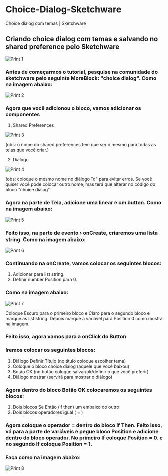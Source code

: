 # Choice-Dialog-Sketchware
Choice dialog com temas | Sketchware
## Criando choice dialog com temas e salvando no shared preference pelo Sketchware
![Print 1](https://github.com/Gabriel-True/Choice-Dialog-Sketchware/blob/main/Screenshot_20201026-172716.png)

### Antes de começarmos o tutorial, pesquise na comunidade do sketchware pelo seguinte MoreBlock: "choice dialog". Como na imagem abaixo:
![Print 2](https://github.com/Gabriel-True/Choice-Dialog-Sketchware/blob/main/Screenshot_20201026-151025.png)

### Agora que você adicionou o bloco, vamos adicionar os componentes
1. Shared Preferences

![Print 3](https://github.com/Gabriel-True/Choice-Dialog-Sketchware/blob/main/Screenshot_20201026-151316.png)

(obs: o nome do shared preferences tem que ser o mesmo para todas as telas que você criar.)

2. Dialogo

![Print 4](https://github.com/Gabriel-True/Choice-Dialog-Sketchware/blob/main/Screenshot_20201026-151810.png)

(obs: coloque o mesmo nome no diálogo "d" para evitar erros. Se você quiser você pode colocar outro nome, mas terá que alterar no código do bloco "choice dialog".

### Agora na parte de Tela, adicione uma linear e um button. Como na imagem abaixo:

![Print 5](https://github.com/Gabriel-True/Choice-Dialog-Sketchware/blob/main/Screenshot_20201026-174232.png)

### Feito isso, na parte de evento › onCreate, criaremos uma lista string. Como na imagem abaixo:

![Print 6](https://github.com/Gabriel-True/Choice-Dialog-Sketchware/blob/main/Screenshot_20201026-171733.png)

### Continuando na onCreate, vamos colocar os seguintes blocos:

1. Adicionar para list string.
2. Definir number Position para 0.

### Como na imagem abaixo:

![Print 7](https://github.com/Gabriel-True/Choice-Dialog-Sketchware/blob/main/Screenshot_20201026-182015.png)

Coloque Escuro para o primeiro bloco e Claro para o segundo bloco e marque as list string. Depois marque a variável para Position 0 como mostra na imagem.

### Feito isso, agora vamos para a onClick do Button

### Iremos colocar os seguintes blocos:

1. Diálogo Definir Título (no título coloque escolher tema)
2. Coloque o bloco choice dialog (aquele que você baixou)
3. Botão OK (no botão coloque salvar/ok/definir o que você preferir)
4. Diálogo mostrar (servirá para mostrar o diálogo)

### Agora dentro do bloco Botão OK colocaremos os seguintes blocos:

1. Dois blocos Se Então (if then) um embaixo do outro
2. Dois blocos operadores igual ( = )

### Agora coloque o operador = dentro do bloco If Then. Feito isso, vá para a parte de variáveis e pegue bloco Position e adicione dentro do bloco operador. No primeiro If coloque Position = 0. e no segundo If coloque Position = 1. 

### Faça como na imagem abaixo:

![Print 8](https://github.com/Gabriel-True/Choice-Dialog-Sketchware/blob/main/Screenshot_20201026-182118.png)

